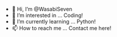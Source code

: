 - 👋 Hi, I’m @WasabiSeven
- 👀 I’m interested in ... Coding!
- 🌱 I’m currently learning ... Python!
- 📫 How to reach me ... Contact me here!

<!------>
